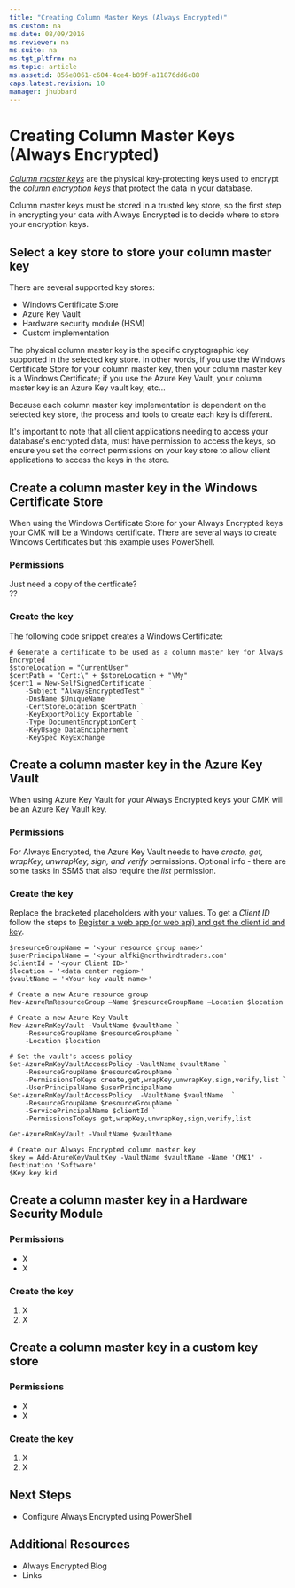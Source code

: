 ```yaml
---
title: "Creating Column Master Keys (Always Encrypted)"
ms.custom: na
ms.date: 08/09/2016
ms.reviewer: na
ms.suite: na
ms.tgt_pltfrm: na
ms.topic: article
ms.assetid: 856e8061-c604-4ce4-b89f-a11876dd6c88
caps.latest.revision: 10
manager: jhubbard
---
```

# Creating Column Master Keys (Always Encrypted)
[*Column master keys*](https://msdn.microsoft.com/library/mt163865.aspx#Anchor_3) are the physical key-protecting keys used to encrypt the *column encryption keys* that protect the data in your database.  
  
Column master keys must be stored in a trusted key store, so the first step in encrypting your data with Always Encrypted is to decide where to store your encryption keys.  
  
## Select a key store to store your column master key  
    
There are several supported key stores:    
    
- Windows Certificate Store    
- Azure Key Vault   
- Hardware security module (HSM)    
- Custom implementation    
    
The physical column master key is the specific cryptographic key supported in the selected key store. In other words, if you use the Windows Certificate Store for your column master key, then your column master key is a Windows Certificate; if you use the Azure Key Vault, your column master key is an Azure Key vault key, etc...  
  
Because each column master key implementation is dependent on the selected key store, the process and tools to create each key is different.  
    
It's important to note that all client applications needing to access your database's encrypted data, must have permission to access the keys, so ensure you set the correct permissions on your key store to allow client applications to access the keys in the store.   
    
    
## Create a column master key in the Windows Certificate Store    
  
When using the Windows Certificate Store for your Always Encrypted keys your CMK will be a Windows certificate. There are several ways to create Windows Certificates but this example uses PowerShell.  
  
### Permissions   
Just need a copy of the certficate?  
??  
  
### Create the key  
The following code snippet creates a Windows Certificate:   
  
```[PowerShell]    
# Generate a certificate to be used as a column master key for Always Encrypted    
$storeLocation = "CurrentUser"    
$certPath = "Cert:\" + $storeLocation + "\My"    
$cert1 = New-SelfSignedCertificate `  
    -Subject "AlwaysEncryptedTest" `  
    -DnsName $UniqueName `  
    -CertStoreLocation $certPath `  
    -KeyExportPolicy Exportable `  
    -Type DocumentEncryptionCert `  
    -KeyUsage DataEncipherment `  
    -KeySpec KeyExchange    
```    
  
## Create a column master key in the Azure Key Vault    
    
When using Azure Key Vault for your Always Encrypted keys your CMK will be an Azure Key Vault key.  
    
  
### Permissions   
For Always Encrypted, the Azure Key Vault needs to have *create, get, wrapKey, unwrapKey, sign, and verify* permissions. Optional info - there are some tasks in SSMS that also require the *list* permission.  
  
### Create the key  
    
Replace the bracketed placeholders with your values. To get a *Client ID* follow the steps to [Register a web app (or web api) and get the client id and key](https://azure.microsoft.com/documentation/articles/sql-database-client-id-keys/#register-a-web-app-or-web-api-and-get-the-client-id-and-key).    
        
    
```[Azure-PowerShell]    
$resourceGroupName = '<your resource group name>'    
$userPrincipalName = '<your alfki@northwindtraders.com'    
$clientId = '<your Client ID>'    
$location = '<data center region>'    
$vaultName = '<Your key vault name>'    
        
# Create a new Azure resource group    
New-AzureRmResourceGroup –Name $resourceGroupName –Location $location    
    
# Create a new Azure Key Vault    
New-AzureRmKeyVault -VaultName $vaultName `  
    -ResourceGroupName $resourceGroupName `  
    -Location $location    
        
# Set the vault's access policy    
Set-AzureRmKeyVaultAccessPolicy -VaultName $vaultName `  
    -ResourceGroupName $resourceGroupName `  
    -PermissionsToKeys create,get,wrapKey,unwrapKey,sign,verify,list `  
    -UserPrincipalName $userPrincipalName    
Set-AzureRmKeyVaultAccessPolicy  -VaultName $vaultName  `  
    -ResourceGroupName $resourceGroupName `  
    -ServicePrincipalName $clientId `  
    -PermissionsToKeys get,wrapKey,unwrapKey,sign,verify,list    
    
Get-AzureRmKeyVault -VaultName $vaultName        
        
# Create our Always Encrypted column master key    
$key = Add-AzureKeyVaultKey -VaultName $vaultName -Name 'CMK1' -Destination 'Software'    
$Key.key.kid    
```    
    
## Create a column master key in a Hardware Security Module   
    
  
### Permissions   
- X  
- X   
  
### Create the key  
1. X  
2. X  
  
## Create a column master key in a custom key store   
    
  
### Permissions   
- X  
- X   
  
### Create the key  
1. X  
2. X  
  
  
## Next Steps  
  
- Configure Always Encrypted using PowerShell  
  
  
## Additional Resources  
- Always Encrypted Blog  
- Links  
  
    
